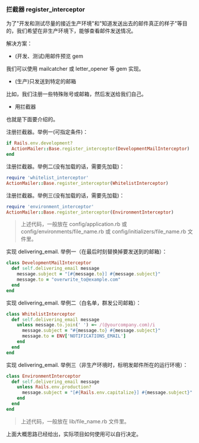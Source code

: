 ### 拦截器 register_interceptor

为了"开发和测试尽量的接近生产环境"和"知道发送出去的邮件真正的样子"等目的，我们希望在非生产环境下，能够查看邮件发送情况。

解决方案：

- (开发、测试)用邮件预览 gem

我们可以使用 mailcatcher 或 letter_opener 等 gem 实现。

- (生产)只发送到特定的邮箱

比如，我们注册一些特殊账号或邮箱，然后发送给我们自己。

- 用拦截器

也就是下面要介绍的。

注册拦截器。举例一(可指定条件)：

```ruby
if Rails.env.development?
  ActionMailer::Base.register_interceptor(DevelopmentMailInterceptor)
end
```

注册拦截器。举例二(没有加载的话，需要先加载)：

```ruby
require 'whitelist_interceptor'
ActionMailer::Base.register_interceptor(WhitelistInterceptor)
```

注册拦截器。举例三(没有加载的话，需要先加载)：

```ruby
require 'environment_interceptor'
ActionMailer::Base.register_interceptor(EnvironmentInterceptor)
```

> 上述代码，一般放在 config/application.rb
或 config/environments/file_name.rb
或 config/initializers/file_name.rb
文件里。

实现 delivering_email. 举例一（在最后时刻替换掉要发送到的邮箱）：

```ruby
class DevelopmentMailInterceptor
  def self.delivering_email message
    message.subject = "[#{message.to}] #{message.subject}"
    message.to = "overwrite_to@example.com"
  end
end
```

实现 delivering_email. 举例二（白名单，群发公司邮箱）：

```ruby
class WhitelistInterceptor
  def self.delivering_email message
    unless message.to.join(' ') =~ /(@yourcompany.com)/i
      message.subject = "#{message.to} #{message.subject}"
      message.to = ENV['NOTIFICATIONS_EMAIL']
    end
  end
end
```

实现 delivering_email. 举例三（非生产环境时，标明发邮件所在的运行环境）：

```ruby
class EnvironmentInterceptor
  def self.delivering_email message
    unless Rails.env.production?
      message.subject = "[#{Rails.env.capitalize}] #{message.subject}"
    end
  end
end
```

> 上述代码，一般放在 lib/file_name.rb 文件里。

上面大概思路已经给出，实际项目如何使用可以自行决定。

